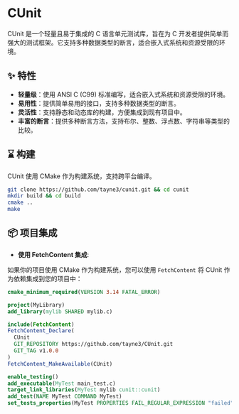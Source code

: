 # CUnit

CUnit 是一个轻量且易于集成的 C 语言单元测试库，旨在为 C 开发者提供简单而强大的测试框架。它支持多种数据类型的断言，适合嵌入式系统和资源受限的环境。

## ✨ 特性

- **轻量级**：使用 ANSI C (C99) 标准编写，适合嵌入式系统和资源受限的环境。
- **易用性**：提供简单易用的接口，支持多种数据类型的断言。
- **灵活性**：支持静态和动态库的构建，方便集成到现有项目中。
- **丰富的断言**：提供多种断言方法，支持布尔、整数、浮点数、字符串等类型的比较。

## ⌛️ 构建

CUnit 使用 CMake 作为构建系统，支持跨平台编译。

```sh
git clone https://github.com/tayne3/cunit.git && cd cunit
mkdir build && cd build
cmake ..
make
```

## 📦 项目集成

- **使用 FetchContent 集成**:

如果你的项目使用 CMake 作为构建系统，您可以使用 `FetchContent` 将 CUnit 作为依赖集成到您的项目中：

```cmake
cmake_minimum_required(VERSION 3.14 FATAL_ERROR)

project(MyLibrary)
add_library(mylib SHARED mylib.c)

include(FetchContent)
FetchContent_Declare(
  CUnit
  GIT_REPOSITORY https://github.com/tayne3/CUnit.git
  GIT_TAG v1.0.0
)
FetchContent_MakeAvailable(CUnit)

enable_testing()
add_executable(MyTest main_test.c)
target_link_libraries(MyTest mylib cunit::cunit)
add_test(NAME MyTest COMMAND MyTest)
set_tests_properties(MyTest PROPERTIES FAIL_REGULAR_EXPRESSION "failed")
```
